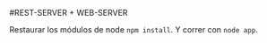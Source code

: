 #REST-SERVER + WEB-SERVER

Restaurar los módulos de node  ```npm install```. 
Y correr con ```node app```.  